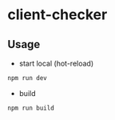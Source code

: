 # client-checker 

## Usage

- start local (hot-reload)
```bash
npm run dev
```

- build
```bash
npm run build
```
